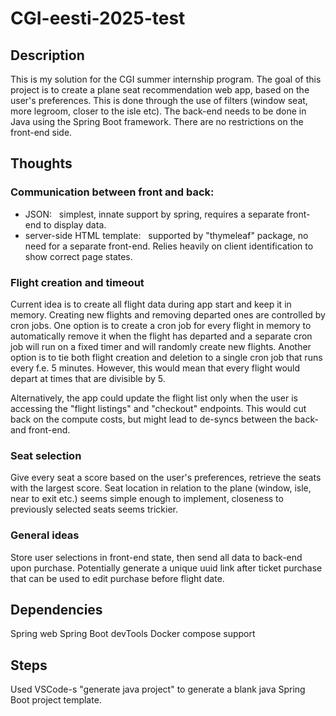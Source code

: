 # CGI-eesti-2025-test

## Description

This is my solution for the CGI summer internship program. The goal of this project is to create a plane seat recommendation web app, based on the user's preferences. This is done through the use of filters (window seat, more legroom, closer to the isle etc). The back-end needs to be done in Java using the Spring Boot framework. There are no restrictions on the front-end side.

## Thoughts

### Communication between front and back:

- JSON:
    simplest, innate support by spring, requires a separate front-end to display data.
- server-side HTML template:
    supported by "thymeleaf" package, no need for a separate front-end. Relies heavily on client identification to show correct page states.

### Flight creation and timeout

Current idea is to create all flight data during app start and keep it in memory. Creating new flights and removing departed ones are controlled by cron jobs.
One option is to create a cron job for every flight in memory to automatically remove it when the flight has departed and a separate cron job will run on a fixed timer and will randomly create new flights.
Another option is to tie both flight creation and deletion to a single cron job that runs every f.e. 5 minutes. However, this would mean that every flight would depart at times that are divisible by 5.

Alternatively, the app could update the flight list only when the user is accessing the "flight listings" and "checkout" endpoints. This would cut back on the compute costs, but might lead to de-syncs between the back- and front-end.

### Seat selection

Give every seat a score based on the user's preferences, retrieve the seats with the largest score.
Seat location in relation to the plane (window, isle, near to exit etc.) seems simple enough to implement, closeness to previously selected seats seems trickier.

### General ideas

Store user selections in front-end state, then send all data to back-end upon purchase.
Potentially generate a unique uuid link after ticket purchase that can be used to edit purchase before flight date.

## Dependencies

Spring web
Spring Boot devTools
Docker compose support

## Steps

Used VSCode-s "generate java project" to generate a blank java Spring Boot project template.
